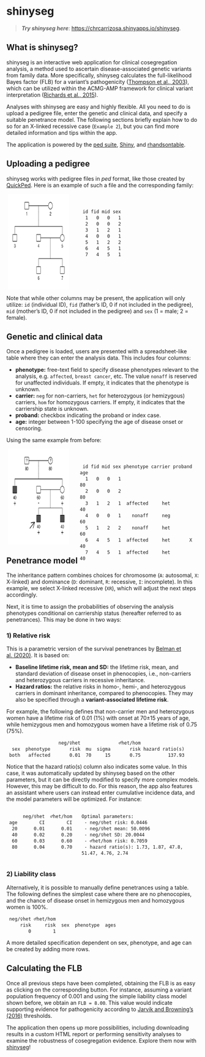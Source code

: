 
<!-- README.md is generated from README.Rmd. Please edit that file -->

# shinyseg

> ***Try shinyseg here***: <https://chrcarrizosa.shinyapps.io/shinyseg>.

## What is shinyseg?

shinyseg is an interactive web application for clinical cosegregation
analysis, a method used to ascertain disease-associated genetic variants
from family data. More specifically, shinyseg calculates the
full-likelihood Bayes factor (FLB) for a variant’s pathogenicity
([Thompson et al., 2003](https://doi.org/10.1086/378100)), which can be
utilized within the ACMG-AMP framework for clinical variant
interpretation ([Richards et al.,
2015](https://doi.org/10.1038%2Fgim.2015.30)).

Analyses with shinyseg are easy and highly flexible. All you need to do
is upload a pedigree file, enter the genetic and clinical data, and
specify a suitable penetrance model. The following sections briefly
explain how to do so for an X-linked recessive case (`Example 2`), but
you can find more detailed information and tips within the app.

The application is powered by the [ped
suite](https://magnusdv.github.io/pedsuite/),
[Shiny](https://shiny.posit.co/), and
[rhandsontable](https://CRAN.R-project.org/package=rhandsontable).

## Uploading a pedigree

shinyseg works with pedigree files in *ped* format, like those created
by [QuickPed](https://magnusdv.shinyapps.io/quickped). Here is an
example of such a file and the corresponding family:

<div style="display:flex; height:250px;">

<div style="width: 35%;">

<img src="README_files/figure-gfm/ped-empty-1.png" width="95%" height="100%" style="display: block; margin: auto;" />

</div>

<div style="width:65%; margin-left:1.5rem; margin-top:1.5rem;">

     id fid mid sex
      1   0   0   1
      2   0   0   2
      3   1   2   1
      4   0   0   1
      5   1   2   2
      6   4   5   1
      7   4   5   1

</div>

</div>

Note that while other columns may be present, the application will only
utilize: `id` (individual ID), `fid` (father’s ID, 0 if not included in
the pedigree), `mid` (mother’s ID, 0 if not included in the pedigree)
and `sex` (1 = male; 2 = female).

## Genetic and clinical data

Once a pedigree is loaded, users are presented with a spreadsheet-like
table where they can enter the analysis data. This includes four
columns:

- **phenotype:** free-text field to specify disease phenotypes relevant
  to the analysis, e.g. `affected`, `breast cancer`, etc. The value
  `nonaff` is reserved for unaffected individuals. If empty, it
  indicates that the phenotype is unknown.
- **carrier:** `neg` for non-carriers, `het` for heterozygous (or
  hemizygous) carriers, `hom` for homozygous carriers. If empty, it
  indicates that the carriership state is unknown.
- **proband:** checkbox indicating the proband or index case.
- **age:** integer between 1-100 specifying the age of disease onset or
  censoring.

Using the same example from before:

<div style="display:flex; height:250px;">

<div style="width: 35%;">

<img src="README_files/figure-gfm/ped-filled-1.png" width="95%" height="100%" style="display: block; margin: auto;" />

</div>

<div style="width:65%; margin-left:1.5rem; margin-top:1.5rem;">

     id fid mid sex phenotype carrier proband age
      1   0   0   1                            80
      2   0   0   2                            80
      3   1   2   1  affected     het          40
      4   0   0   1    nonaff     neg          60
      5   1   2   2    nonaff     het          60
      6   4   5   1  affected     het       X  40
      7   4   5   1  affected     het          40

</div>

</div>

## Penetrance model

The inheritance pattern combines choices for chromosome (`A`: autosomal,
`X`: X-linked) and dominance (`D`: dominant, `R`: recessive, `I`:
incomplete). In this example, we select X-linked recessive (`XR`), which
will adjust the next steps accordingly.

Next, it is time to assign the probabilities of observing the analysis
phenotypes conditional on carriership status (hereafter referred to as
penetrances). This may be done in two ways:

### 1) Relative risk

This is a parametric version of the survival penetrances by [Belman et
al. (2020)](https://doi.org/10.1038/s41436-020-0920-4). It is based on:

- **Baseline lifetime risk, mean and SD:** the lifetime risk, mean, and
  standard deviation of disease onset in phenocopies, i.e., non-carriers
  and heterozygous carriers in recessive inheritance.
- **Hazard ratios:** the relative risks in homo-, hemi-, and
  heterozygous carriers in dominant inheritance, compared to
  phenocopies. They may also be specified through a **variant-associated
  lifetime risk**.

For example, the following defines that non-carrier men and heterozygous
women have a lifetime risk of 0.01 (1%) with onset at 70±15 years of
age, while hemizygous men and homozygous women have a lifetime risk of
0.75 (75%).

                                                                     
                       neg/♀het              ♂het/hom                
      sex  phenotype       risk  mu  sigma       risk hazard ratio(s)
     both   affected       0.01  70     15       0.75          137.93

Notice that the hazard ratio(s) column also indicates some value. In
this case, it was automatically updated by shinyseg based on the other
parameters, but it can be directly modified to specify more complex
models. However, this may be difficult to do. For this reason, the app
also features an assistant where users can instead enter cumulative
incidence data, and the model parameters will be optimized. For
instance:

<div style="display: flex;">

<div style="width: 37%;">

                            
          neg/♀het  ♂het/hom
     age        CI        CI
      20      0.01      0.01
      40      0.02      0.20
      60      0.03      0.60
      80      0.04      0.70

</div>

<div style="width: 63%; margin-left:1rem;">

    Optimal parameters:
     - neg/♀het risk: 0.0446
     - neg/♀het mean: 50.0096
     - neg/♀het SD: 20.0044
     - ♂het/hom risk: 0.7059
     - hazard ratio(s): 1.73, 1.87, 47.8, 51.47, 4.76, 2.74

</div>

</div>

### 2) Liability class

Alternatively, it is possible to manually define penetrances using a
table. The following defines the simplest case where there are no
phenocopies, and the chance of disease onset in hemizygous men and
homozygous women is 100%.

                                            
     neg/♀het ♂het/hom                      
         risk     risk  sex  phenotype  ages
            0        1                      

A more detailed specification dependent on sex, phenotype, and age can
be created by adding more rows.

## Calculating the FLB

Once all previous steps have been completed, obtaining the FLB is as
easy as clicking on the corresponding button. For instance, assuming a
variant population frequency of 0.001 and using the simple liability
class model shown before, we obtain an `FLB = 8.00`. This value would
indicate supporting evidence for pathogenicity according to [Jarvik and
Browning’s (2016)](https://doi.org/10.1016%2Fj.ajhg.2016.04.003)
thresholds.

The application then opens up more possibilities, including downloading
results in a custom HTML report or performing sensitivity analyses to
examine the robustness of cosegregation evidence. Explore them now with
[shinyseg](https://chrcarrizosa.shinyapps.io/shinyseg)!
